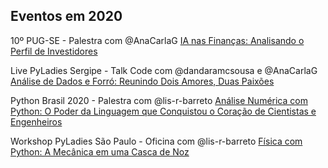 ## Eventos em 2020

10º PUG-SE - Palestra com @AnaCarlaG [IA nas Finanças: Analisando o Perfil de Investidores](https://github.com/AnaCarlaG/Project-Finance)

Live PyLadies Sergipe - Talk Code com @dandaramcsousa e @AnaCarlaG [Análise de Dados e Forró: Reunindo Dois Amores, Duas Paixões](https://github.com/dandaramcsousa/data-analysis/blob/master/data-analysis/analise-de-dados-e-forro.ipynb)

Python Brasil 2020 - Palestra com @lis-r-barreto [Análise Numérica com Python: O Poder da Linguagem que Conquistou o Coração de Cientistas e Engenheiros](https://github.com/lis-r-barreto/Python-Brasil-2020-Analise-Numerica-com-Python)

Workshop PyLadies São Paulo - Oficina com @lis-r-barreto [Física com Python: A Mecânica em uma Casca de Noz](https://github.com/lis-r-barreto/Workshop-Pyladies-SP-Fisica-com-Python)

